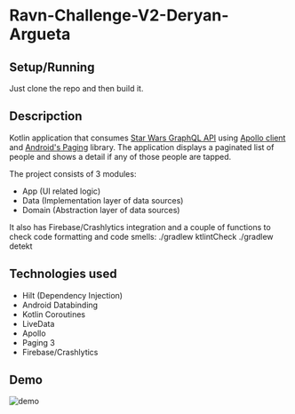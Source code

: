 # Ravn-Challenge-V2-Deryan-Argueta

## Setup/Running
Just clone the repo and then build it.

## Descripction
Kotlin application that consumes [Star Wars GraphQL API](https://swapi-graphql.netlify.app/) using [Apollo client](https://www.apollographql.com/docs/android/) and [Android's Paging](https://developer.android.com/topic/libraries/architecture/paging/v3-overview) library.
The application displays a paginated list of people and shows a detail if any of those people are tapped.

The project consists of 3 modules:
- App (UI related logic)
- Data (Implementation layer of data sources)
- Domain (Abstraction layer of data sources)

It also has Firebase/Crashlytics integration and a couple of functions to check code formatting and code smells:
./gradlew ktlintCheck
./gradlew detekt

## Technologies used
  - Hilt (Dependency Injection)
  - Android Databinding
  - Kotlin Coroutines
  - LiveData
  - Apollo
  - Paging 3
  - Firebase/Crashlytics

## Demo
![demo](https://imgur.com/a/zzKLnxB.gif)